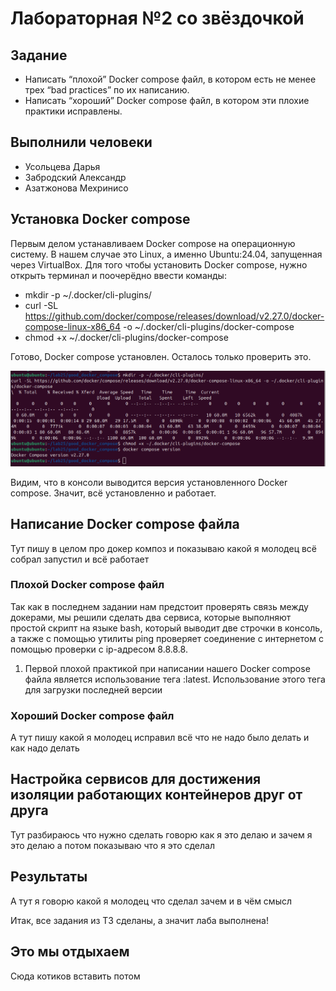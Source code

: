 # Лабораторная №2 со звёздочкой

## Задание
* Написать “плохой” Docker compose файл, в котором есть не менее трех “bad practices” по их написанию.
* Написать “хороший” Docker compose файл, в котором эти плохие практики исправлены.

## Выполнили человеки
* Усольцева Дарья
* Забродский Александр
* Азатжонова Мехринисо

## Установка Docker compose
Первым делом устанавливаем Docker compose на операционную систему. В нашем случае это Linux, а именно Ubuntu:24.04, запущенная через VirtualBox. Для того чтобы установить Docker compose, нужно открыть терминал и поочерёдно ввести команды:
* mkdir -p ~/.docker/cli-plugins/
* curl -SL https://github.com/docker/compose/releases/download/v2.27.0/docker-compose-linux-x86_64 -o ~/.docker/cli-plugins/docker-compose
* chmod +x ~/.docker/cli-plugins/docker-compose

Готово, Docker compose установлен. Осталось только проверить это. 

![net](https://github.com/Darrifus/itmo-cloud-labs/blob/main/DevOps%20%D0%9B%D0%B0%D0%B1%D0%B0%202%20%D1%81%D0%BE%20%D0%B7%D0%B2%D1%91%D0%B7%D0%B4%D0%BE%D1%87%D0%BA%D0%BE%D0%B9/Downloading-docker-cpmpose.png)

Видим, что в консоли выводится версия установленного Docker compose. Значит, всё установленно и работает.

## Написание Docker compose файла

Тут пишу в целом про докер композ и показываю какой я молодец всё собрал запустил и всё работает

### Плохой Docker compose файл

Так как в последнем задании нам предстоит проверять связь между докерами, мы решили сделать два сервиса, которые выполняют простой скрипт на языке bash, который выводит две строчки в консоль, а также с помощью утилиты ping проверяет соединение с интернетом с помощью проверки с ip-адресом 8.8.8.8. 

1. Первой плохой практикой при написании нашего Docker compose файла является использование тега :latest. Использование этого тега для загрузки последней версии

### Хороший Docker compose файл

А тут пишу какой я молодец исправил всё что не надо было делать и как надо делать

## Настройка сервисов для достижения изоляции работающих контейнеров друг от друга

Тут разбираюсь что нужно сделать говорю как я это делаю и зачем я это делаю а потом показываю что я это сделал

## Результаты

А тут я говорю какой я молодец что сделал зачем и в чём смысл

Итак, все задания из ТЗ сделаны, а значит лаба выполнена!

## Это мы отдыхаем

Сюда котиков вставить потом

